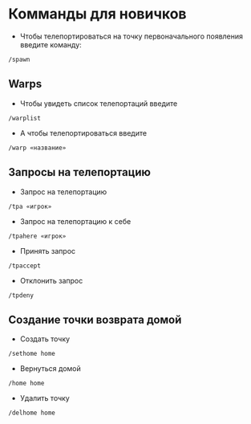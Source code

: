 # Комманды для новичков
* Чтобы телепортироваться на точку первоначального появления введите команду:
```
/spawn
```
## Warps
* Чтобы увидеть список телепортаций введите
```
/warplist
```
* А чтобы телепортироваться введите
```
/warp «название»
```
## Запросы на телепортацию
* Запрос на телепортацию
```
/tpa «игрок»
```
* Запрос на телепортацию к себе
```
/tpahere «игрок»
```
* Принять запрос
```
/tpaccept
```
* Отклонить запрос
```
/tpdeny
```
## Создание точки возврата домой
* Создать точку
```
/sethome home
```
* Вернуться домой
```
/home home
```
* Удалить точку
```
/delhome home
```

